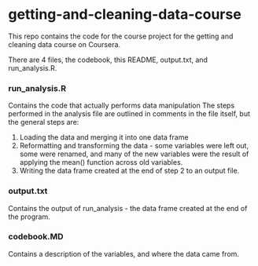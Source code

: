 # getting-and-cleaning-data-course
This repo contains the code for the course project for the getting and cleaning data course on Coursera.

There are 4 files, the codebook, this README, output.txt, and run_analysis.R.

### run_analysis.R
Contains the code that actually performs data manipulation
The steps performed in the analysis file are outlined in comments in the file itself, but the general steps are:
1) Loading the data and merging it into one data frame
2) Reformatting and transforming the data - some variables were left out, some were renamed, and many of the new variables were the result of applying the mean() function across old variables.
3) Writing the data frame created at the end of step 2 to an output file.

### output.txt 
Contains the output of run_analysis - the data frame created at the end of the program.

### codebook.MD
Contains a description of the variables, and where the data came from.
